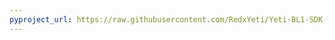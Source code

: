 ```yaml
---
pyproject_url: https://raw.githubusercontent.com/RedxYeti/Yeti-BL1-SDK-Mods/refs/heads/main/QuickUseVendors/pyproject.toml
---
```

